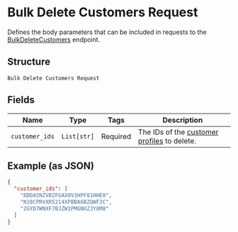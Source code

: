 
# Bulk Delete Customers Request

Defines the body parameters that can be included in requests to the
[BulkDeleteCustomers](../../doc/api/customers.md#bulk-delete-customers) endpoint.

## Structure

`Bulk Delete Customers Request`

## Fields

| Name | Type | Tags | Description |
|  --- | --- | --- | --- |
| `customer_ids` | `List[str]` | Required | The IDs of the [customer profiles](entity:Customer) to delete. |

## Example (as JSON)

```json
{
  "customer_ids": [
    "8DDA5NZVBZFGAX0V3HPF81HHE0",
    "N18CPRVXR5214XPBBA6BZQWF3C",
    "2GYD7WNXF7BJZW1PMGNXZ3Y8M8"
  ]
}
```

